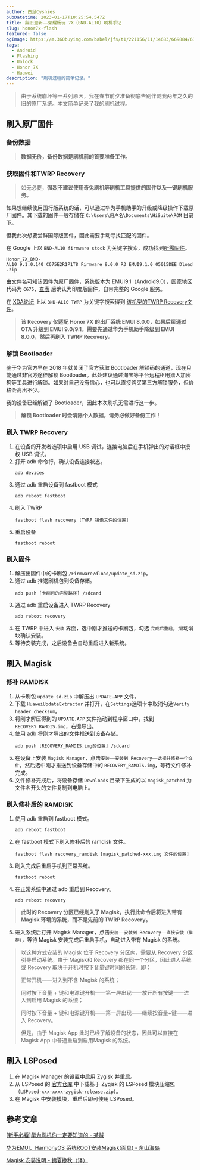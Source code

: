 ```yaml
---
author: 白鼠Cysnies
pubDatetime: 2023-01-17T10:25:54.547Z
title: 辞旧迎新——荣耀畅玩 7X（BND-AL10）刷机手记
slug: honor7x-flash
featured: false
ogImage: https://m.360buyimg.com/babel/jfs/t1/221156/11/14683/669884/63c69b14Fb5763414/3d20dbd73169c90d.jpg
tags:
  - Android
  - Flashing
  - Unlock
  - Honor 7X
  - Huawei
description: "刷机过程的简单记录。"
---
```


>由于系统崩坏等一系列原因，我在春节前夕准备彻底告别伴随我两年之久的旧的原厂系统。本文简单记录了我的刷机过程。

## 刷入原厂固件

### 备份数据

>**数据无价，备份数据是刷机前的首要准备工作。**

### 获取固件和TWRP Recovery

>如无必要，**强烈不建议使用奇兔刷机等刷机工具提供的固件以及一键刷机服务。**

如果想继续使用国行版系统的话，可以通过华为手机助手的升级或降级操作下载原厂固件。其下载的固件一般存储在 `C:\Users\用户名\Documents\HiSuite\ROM` 目录下。

但我此次想要尝鲜国际版固件，因此需要手动寻找匹配的固件。

在 Google 上以 `BND-AL10 firmware stock` 为关键字搜索，成功找到[所需固件](https://firmwarefile.com/honor-7x-bnd-al10)。

`Honor_7X_BND-AL10_9.1.0.140_C675E2R1P1T8_Firmware_9.0.0_R3_EMUI9.1.0_05015DEE_Dload.zip`

由文件名可知该固件为原厂固件，系统版本为 EMUI9.1（Android9.0），国家地区代码为 `C675`，[查表](https://onfix.cn/course/3836) 后确认为印度版固件，自带完整的 Google 服务。

在 [XDA论坛](https://forum.xda-developers.com/) 上以 `BND-AL10 TWRP` 为关键字搜索得到 [该机型的TWRP Recovery文件](https://forum.xda-developers.com/t/compilation-firmware-flash-emui-8-0-0-honor-7x-all-models.3833875/)。

>**该 Recovery 仅适配 Honor 7X 的出厂系统 EMUI 8.0.0，如果后续通过 OTA 升级到 EMUI 9.0/9.1，需要先通过华为手机助手降级到 EMUI 8.0.0，然后再刷入 TWRP Recovery。**

### 解锁 Bootloader

鉴于华为官方早在 2018 年就关闭了官方获取 Bootloader 解锁码的通道，现在只能通过非官方途径解锁 Bootloader。此处建议通过淘宝等平台远程租用猎人加密狗等工具进行解锁。如果对自己没有信心，也可以直接购买第三方解锁服务，但价格会高出不少。

我的设备已经解锁了 Bootloader，因此本次刷机无需进行这一步。

>**解锁 Bootloader 时会清除个人数据，请务必做好备份工作！**

### 刷入 TWRP Recovery

1. 在设备的开发者选项中启用 USB 调试，连接电脑后在手机弹出的对话框中授权 USB 调试。
2. 打开 adb 命令行，确认设备连接状态。
   ```
   adb devices
   ```
3. 通过 adb 重启设备到 fastboot 模式
   ```
   adb reboot fastboot
   ```
4. 刷入 TWRP
   ```
   fastboot flash recovery [TWRP 镜像文件的位置]
   ```
5. 重启设备
   ```
   fastboot reboot
   ```

### 刷入固件

1. 解压出固件中的卡刷包 `/Firmware/dload/update_sd.zip`。
2. 通过 adb 推送刷机包到设备存储。
   ```
   adb push [卡刷包的完整路径] /sdcard
   ```
3. 通过 adb 重启设备进入 TWRP Recovery
   ```
   adb reboot recovery
   ```
4. 在 TWRP 中进入 `安装` 界面，选中刚才推送的卡刷包，勾选 `完成后重启`，滑动滑块确认安装。
5. 等待安装完成，之后设备会自动重启进入新系统。

## 刷入 Magisk

### 修补 RAMDISK

1. 从卡刷包 `update_sd.zip` 中解压出 `UPDATE.APP` 文件。
2. 下载 `HuaweiUpdateExtractor` 并打开，在`Settings`选项卡中取消勾选`Verify header checksum`。
3. 将刚才解压得到的 `UPDATE.APP` 文件拖动到程序窗口中，找到 `RECOVERY_RAMDIS.img`，右键导出。
4. 使用 adb 将刚才导出的文件推送到设备存储。
   ```
   adb push [RECOVERY_RAMDIS.img的位置] /sdcard
   ```
5. 在设备上安装 `Magisk Manager`，点击`安装——安装到 Recovery——选择并修补一个文件`，然后选中刚才推送到设备存储中的 `RECOVERY_RAMDIS.img`，等待文件修补完成。
6. 文件修补完成后，将设备存储 `Downloads` 目录下生成的以 `magisk_patched` 为文件名开头的文件复制到电脑上。

### 刷入修补后的 RAMDISK

1. 使用 adb 重启到 fastboot 模式。
   ```
   adb reboot fastboot
   ```
2. 在 fastboot 模式下刷入修补后的 ramdisk 文件。
   ```
   fastboot flash recovery_ramdisk [magisk_patched-xxx.img 文件的位置]
   ```
3. 刷入完成后重启手机到正常系统。
   ```
   fastboot reboot
   ```
4. 在正常系统中通过 adb 重启到 Recovery。
   ```
   adb reboot recovery
   ```
>**此时的 Recovery 分区已经刷入了 Magisk，执行此命令后将进入带有 Magisk 环境的系统，而不是先前的 TWRP Recovery。**

5. 进入系统后打开 Magisk Manager，点击`安装——安装到 Recovery——直接安装（推荐）`，等待 Magisk 安装完成后重启手机，自动进入带有 Magisk 的系统。

>以这种方式安装的 Magisk 位于 Recovery 分区内，需要从 Recovery 分区引导启动系统。由于 Magisk和 Recovery 都在同一个分区，因此进入系统或 Recovery 取决于开机时按下音量键时间的长短。即：
>
>正常开机——进入到不含 Magisk 的系统；
>
>同时按下音量 + 键和电源键开机——第一屏出现——放开所有按键——进入到启用 Magisk 的系统；
>
>同时按下音量 + 键和电源键开机——第一屏出现——继续按音量+键——进入 Recovery。
>
>但是，由于 Magisk App 此时已经了解设备的状态，因此可以直接在 Magisk App 中普通重启到启用Magisk 的系统。

## 刷入 LSPosed

1. 在 Magisk Manager 的设置中启用 Zygisk 并重启。
2. 从 LSPosed 的 [官方仓库](https://github.com/LSPosed/LSPosed/releases) 中下载基于 Zygisk 的 LSPosed 模块压缩包（`LSPosed-xxx-xxxx-zygisk-release.zip`）。
3. 在 Magisk 中安装模块，重启后即可使用 LSPosed。

## 参考文章

[[新手必看]华为刷机你一定要知道的 - 某贼](https://zhuanlan.zhihu.com/p/416456337)

[华为EMUI、HarmonyOS 系统ROOT安装Magisk(面具) - 东山海岛](https://www.bilibili.com/read/cv16261842)

[Magisk 安装说明 - 锦夏挽秋（译）](https://blog.csdn.net/qq1337715208/article/details/115922514)